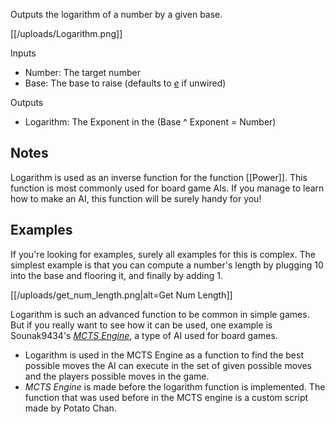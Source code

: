 Outputs the logarithm of a number by a given base.

[[/uploads/Logarithm.png]]

Inputs
- Number: The target number
- Base: The base to raise (defaults to [*e*](https://en.wikipedia.org/wiki/E_(mathematical_constant)) if unwired)

Outputs
- Logarithm: The Exponent in the (Base ^ Exponent = Number)

## Notes
Logarithm is used as an inverse function for the function [[Power]]. This function is most commonly used for board game AIs. If you manage to learn how to make an AI, this function will be surely handy for you!

## Examples
If you're looking for examples, surely all examples for this is complex. The simplest example is that you can compute a number's length by plugging 10 into the base and flooring it, and finally by adding 1.

[[/uploads/get_num_length.png|alt=Get Num Length]]

Logarithm is such an advanced function to be common in simple games. But if you really want to see how it can be used, one example is Sounak9434's [*MCTS Engine*](https://fancade.page.link/1H1v), a type of AI used for board games.

- Logarithm is used in the MCTS Engine as a function to find the best possible moves the AI can execute in the set of given possible moves and the players possible moves in the game.
- *MCTS Engine* is made before the logarithm function is implemented. The function that was used before in the MCTS engine is a custom script made by Potato Chan.
